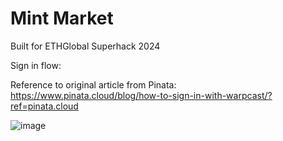 # Mint Market
Built for ETHGlobal Superhack 2024

Sign in flow: 

Reference to original article from Pinata: https://www.pinata.cloud/blog/how-to-sign-in-with-warpcast/?ref=pinata.cloud

![image](https://github.com/user-attachments/assets/5a774e73-5980-4c9d-b7e4-6b6a83ecace5)
